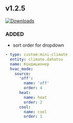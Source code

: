 ## v1.2.5
[![Downloads](https://img.shields.io/github/downloads/artem-sedykh/mini-climate-card/v1.2.5/total.svg)](https://github.com/artem-sedykh/mini-climate-card/releases/tag/v1.2.5)

### ADDED

- sort order for dropdown

```yaml
- type: custom:mini-climate
  entity: climate.dahatsu
  name: Кондиционер
  hvac_mode:
    source:
      'off':
        name: 'off'
        order: 4
      heat:
        name: heat
        order: 2
      cool:
        name: cool
        order: 1
```
